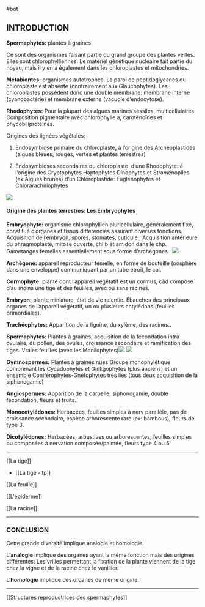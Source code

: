 #bot
## INTRODUCTION

**Spermaphytes:** plantes à graines

Ce sont des organismes faisant partie du grand groupe des plantes vertes. Elles sont chlorophylliennes. Le matériel génétique nucléaire fait partie du noyau, mais il y en a également dans les chloroplastes et mitochondries. 

**Métabiontes:** organismes autotrophes. La paroi de peptidoglycanes du chloroplaste est absente (contrairement aux Glaucophytes). Les chloroplastes possèdent donc une double membrane: membrane interne (cyanobactérie) et membrane externe (vacuole d’endocytose). 

**Rhodophytes:** Pour la plupart des algues marines sessiles, multicellulaires. Composition pigmentaire avec chlorophylle a, caroténoïdes et phycobiliprotéines. 
<br>

Origines des lignées végétales:

1.  Endosymbiose primaire du chloroplaste, à l’origine des Archéoplastidés (algues bleues, rouges, vertes et plantes terrestres)
    
2.  Endosymbioses secondaires du chloroplaste 
    d’une Rhodophyte: à l’origine des Cryptophytes Haptophytes Dinophytes et Straménopiles (ex:Algues brunes)
	d’un Chloroplastidé: Euglénophytes et Chlorarachniophytes

![](https://lh4.googleusercontent.com/-1HTOWANTXnI_lhKUWVp1-ixlPUOmtVIH1FCRkp3c51F6B28P45y4h21TttyGnEysVUl5HdbYTJPf8jALpUgXMRUOgdH3SGn0S6azOwA78PdfpcTQY60FOuhoOd1HvQ753TFsoof8wpMjLbTu0dhYQhiPETLi9_Gv3Q2R1VxUgIqAAWRSqhkN-Z2nDa5rI9_gza3efE7Qg)


#### Origine des plantes terrestres: Les Embryophytes

**Embryophyte:** organisme chlorophyllien pluricellulaire, généralement fixé, constitué d’organes et tissus différenciés assurant diverses fonctions. Acquisition de l’embryon, spores, stomates, cuticule.. Acquisition antérieure du phragmoplaste, mitose ouverte, chl b et amidon dans le chp. Gamétanges femelles essentiellement sous forme d’archégones. 
![](https://lh3.googleusercontent.com/DXEPw-3UwH1LHkmWTs2hwfdKnPhkccOaVYms5ySvoEozGaeaI5AIN0nH3tEcO4itkTy-6ZyN0ZvmNzj5uaxQJHy6cBEHIF3T_erx3lHEGDw811x6AEqJA2g0PLupwFzFLVqR1J86ziLpjMWwyFv9gcv_LIOtSVFh-9shVBF9sTEJMtBYt5-qSkiVYu_pKie5eO0tS1_7nw)

**Archégone:** appareil reproducteur femelle, en forme de bouteille (oosphère dans une enveloppe) communiquant par un tube étroit, le col. 

**Cormophyte:** plante dont l’appareil végétatif est un cormus, càd composé d’au moins une tige et des feuilles, avec ou sans racines.  

**Embryon:** plante miniature, état de vie ralentie. Ébauches des principaux organes de l’appareil végétatif, un ou plusieurs cotylédons (feuilles primordiales). 

**Trachéophytes:** Apparition de la lignine, du xylème, des racines..

**Spermaphytes:** Plantes à graines, acquisition de la fécondation intra ovulaire, du pollen, des ovules, croissance secondaire et ramification des tiges. Vraies feuilles (avec les Monilophytes)![](https://lh6.googleusercontent.com/87g3ILI2yPGVqh4GAFfw42r04wMQnRwQW8b_NTaqJZxo82sT8TycPc2LmKY5njzi4ISfDEGs11r8iK1dFkhU_9gdAn4acPvaR24HGK1S1gIsrNuAtjjX1SqaRa8m7miADugi_rjp34_pFONhqHRAWm63RlX_dkeJuZ5pH8umI4hymM97MIlOkVrBp_SMCuMPyrgAN2MmeQ)
![](https://lh5.googleusercontent.com/AmsQZXMDhS0iMU9wT5ZxCjNJNVW9pD7wtJlMpX122DjS2lysu7LYtC4jT3YA4sjaRK5Oa6lxAlPLA7cuD3WmySsqCA6xg67jSq5vcKKU-_fvDb8M5Uobuj9aQNh8ejVfaAu-fV7DFuPr1pcl_u-Q-mcWw1e7nHLhh_3T436wpKUadlrehYao8qMXm6ywqw0b2Ayoo9Bx1Q)

**Gymnospermes:** Plantes à graines nues
Groupe monophylétique comprenant les Cycadophytes et Ginkgophytes (plus anciens) et un ensemble Coniférophytes-Gnétophytes très liés (tous deux acquisition de la siphonogamie)

**Angiospermes:** Apparition de la carpelle, siphonogamie, double fécondation, fleurs et fruits. 

**Monocotylédones:** Herbacées, feuilles simples à nerv parallèle, pas de croissance secondaire, espèce arborescente rare (ex: bambous), fleurs de type 3. 

**Dicotylédones:** Herbacées, arbustives ou arborescentes, feuilles simples ou composées à nervation composée/palmée, fleurs type 4 ou 5.

---
[[La tige]]
- [[La tige - tp]]

[[La feuille]]

[[L'épiderme]]

[[La racine]]

___
### CONCLUSION

Cette grande diversité implique analogie et homologie:

L’**analogie** implique des organes ayant la même fonction mais des origines différentes: Les vrilles permettant la fixation de la plante viennent de la tige chez la vigne et de la racine chez le vanillier. 

L’**homologie** implique des organes de même origine.

___
[[Structures reproductrices des spermaphytes]]
